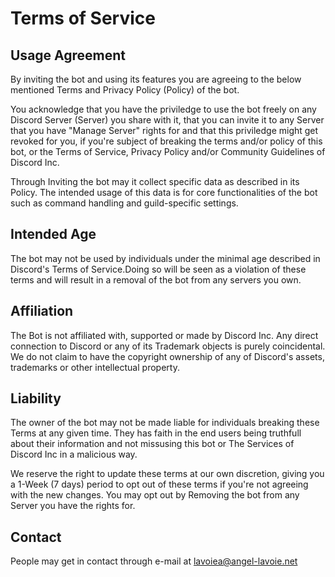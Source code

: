 # Terms of Service
## Usage Agreement
By inviting the bot and using its features you are agreeing to the below mentioned Terms and Privacy Policy (Policy) of the bot.

You acknowledge that you have the priviledge to use the bot freely on any Discord Server (Server) you share with it, that you can invite it to any Server that you have "Manage Server" rights for and that this priviledge might get revoked for you, if you're subject of breaking the terms and/or policy of this bot, or the Terms of Service, Privacy Policy and/or Community Guidelines of Discord Inc.

Through Inviting the bot may it collect specific data as described in its Policy.
The intended usage of this data is for core functionalities of the bot such as command handling and guild-specific settings.

## Intended Age
The bot may not be used by individuals under the minimal age described in Discord's Terms of Service.Doing so will be seen as a violation of these terms and will result in a removal of the bot from any servers you own.

## Affiliation
The Bot is not affiliated with, supported or made by Discord Inc.
Any direct connection to Discord or any of its Trademark objects is purely coincidental. We do not claim to have the copyright ownership of any of Discord's assets, trademarks or other intellectual property.

## Liability
The owner of the bot may not be made liable for individuals breaking these Terms at any given time.
They has faith in the end users being truthfull about their information and not missusing this bot or The Services of Discord Inc in a malicious way.

We reserve the right to update these terms at our own discretion, giving you a 1-Week (7 days) period to opt out of these terms if you're not agreeing with the new changes.
You may opt out by Removing the bot from any Server you have the rights for.

## Contact
People may get in contact through e-mail at lavoiea@angel-lavoie.net